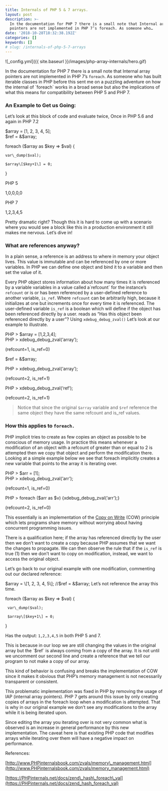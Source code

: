 ```yaml
---
title: Internals of PHP 5 & 7 arrays.
layout: post
description: >-
  In the documentation for PHP 7 there is a small note that Internal array
  pointers are not implemented in PHP 7’s foreach. As someone who…
date: '2018-10-28T18:32:38.192Z'
categories: []
keywords: []
# slug: /internals-of-php-5-7-arrays
---
```


![_config.yml]({{ site.baseurl }}/images/php-array-internals/hero.gif)

In the documentation for PHP 7 there is a small note that Internal array pointers are not implemented in PHP 7’s `foreach`. As someone who has built iterable classes in PHP before this sent me on a puzzling adventure on how the internal of \`foreach\` works in a broad sense but also the implications of what this means for compatibility between PHP 5 and PHP 7.

### An Example to Get us Going:

Let’s look at this block of code and evaluate twice, Once in PHP 5.6 and again in PHP 7.2

$array = \[1, 2, 3, 4, 5\];  
$ref = &$array;

foreach ($array as $key => $val) {

    var\_dump($val);

    $array\[$key+1\] = 0;

}

PHP 5

1,0,0,0,0

PHP 7

1,2,3,4,5

Pretty dramatic right? Though this it is hard to come up with a scenario where you would see a block like this in a production environment it still makes me nervous. Let’s dive in!

### What are references anyway?

In a plain sense, a reference is an address to where in memory your object lives. This value is immutable and can be referenced by one or more variables. In PHP we can define one object and bind it to a variable and then set the value of it.

Every PHP object stores information about how many times it is referenced by a variable variables in a value called a\`refcount\` for the instance’s `refcount` or is or has been referenced by a user-defined reference to another variable, `is_ref`. Where `refcount` can be arbitrarily high, because it initializes at one but increments once for every time it is referenced. The user-defined variable `is_ref` is a boolean which will define if the object has been referenced directly by a user. reads as “Has this object been referenced directly by a user”? Using `xdebug_debug_zval()` Let’s look at our example to illustrate.

PHP > $array = \[1,2,3,4\];  
PHP > xdebug\_debug\_zval(‘array’);

(refcount=1, is\_ref=0)

$ref = &$array;

PHP > xdebug\_debug\_zval(‘array’);

(refcount=2, is\_ref=1)

PHP > xdebug\_debug\_zval(‘ref’);

(refcount=2, is\_ref=1)

> Notice that since the original `$array` variable and `$ref` reference the same object they have the same refcount and is\_ref values.

### How this applies to `foreach.`

PHP implicit tries to create as few copies an object as possible to be conscious of memory usage. In practice this means whenever a modification of an object with a refcount of greater than or equal to 2 is attempted then we copy that object and perform the modification there. Looking at a simple example below we see that foreach implicitly creates a new variable that points to the array it is iterating over.

PHP > $arr = \[1\];  
PHP > xdebug\_debug\_zval(‘arr’);

(refcount=1, is\_ref=0)

PHP > foreach ($arr as $v) {xdebug\_debug\_zval(‘arr’);}

(refcount=2, is\_ref=0)

This essentially is an implementation of the [Copy on Write](https://en.wikipedia.org/wiki/Copy-on-write) (COW) principle which lets programs share memory without worrying about having concurrent programming issues.

There is a qualification here; if the array has referenced directly by the user then we don’t want to create a copy because PHP assumes that we want the changes to propagate. We can then observe the rule that if the `is_ref` is true (1) then we don’t want to copy on modification, instead, we want to access the original object.

Let’s go back to our original example with one modification, commenting out our declared reference:

$array = \[1, 2, 3, 4, 5\];  
//$ref = &$array; Let’s not reference the array this time.

foreach ($array as $key => $val) {

     var\_dump($val);

     $array\[$key+1\] = 0;

}

Has the output: `1,2,3,4,5` in both PHP 5 and 7.

This is because in our loop we are still changing the values in the original array but the \`$ref\` is always coming from a copy of the array. It is not until we uncomment our second line and create a reference that we tell our program to not make a copy of our array.

This kind of behavior is confusing and breaks the implementation of COW since it makes it obvious that PHP’s memory management is not necessarily transparent or consistent.

This problematic implementation was fixed in PHP by removing the usage of IAP (internal array pointers). PHP 7 gets around this issue by only creating copies of arrays in the foreach loop when a modification is attempted. That is why in our original example we don’t see any modifications to the array while it is being iterated upon.

Since editing the array you iterating over is not very common what is observed is an increase in general performance by this new implementation. The caveat here is that existing PHP code that modifies arrays while iterating over them will have a negative impact on performance.

References:

[http://www.PHPinternalsbook.com/zvals/memory\_management.html](http://www.PHPinternalsbook.com/zvals/memory_management.html)

[https://PHPinternals.net/docs/zend\_hash\_foreach\_val](https://PHPinternals.net/docs/zend_hash_foreach_val)